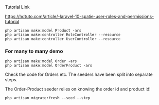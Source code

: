 Tutorial Link

https://hdtuto.com/article/-laravel-10-spatie-user-roles-and-permissions-tutorial

```shell
php artisan make:model Product -ars
php artisan make:controller RoleController --resource
php artisan make:controller UserController --resource
```
### For many to many demo
```shell
php artisan make:model Order -ars
php artisan make:model OrderProduct -ars

```

Check the code for Orders etc. The seeders have been split into separate steps.

The Order-Product seeder relies on knowing the order id and product id!

```shell
php artisan migrate:fresh --seed --step
```
